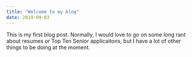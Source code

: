 ```yaml
---
title: "Welcome to my blog"
date: 2019-09-03
---
```

This is my first blog post. Normally, I would love to go on some long rant about resumes or Top Ten Senior applicaitons, but I have a lot of other things to be doing at the moment.

